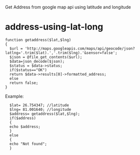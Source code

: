 Get Address from google map api using latitude and longitude

# address-using-lat-long


    function getaddress($lat,$lng)
    {
      $url = 'http://maps.googleapis.com/maps/api/geocode/json?latlng='.trim($lat).','.trim($lng).'&sensor=false';
      $json = @file_get_contents($url);
      $data=json_decode($json);
      $status = $data->status;
      if($status=="OK")
      return $data->results[0]->formatted_address;
      else
      return false;
    }

Example:

      $lat= 26.754347; //latitude
      $lng= 81.001640; //longitude
      $address= getaddress($lat,$lng);
      if($address)
      {
      echo $address;
      }
      else
      {
      echo "Not found";
      }
